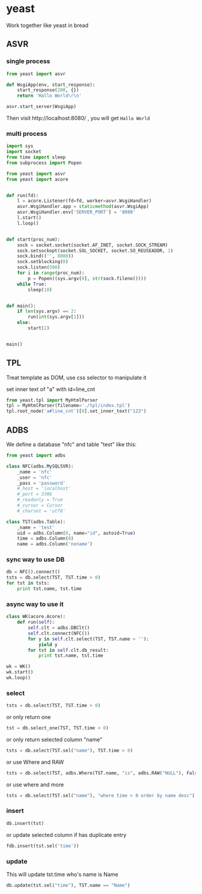 # yeast

Work together like yeast in bread

## ASVR
### single process
```python
from yeast import asvr

def WsgiApp(env, start_response):
    start_response(200, {})
    return 'Hallo World\r\n'

asvr.start_server(WsgiApp)
```

Then visit http://localhost:8080/ , you will get ```Hallo World```

### multi process
```python
import sys
import socket
from time import sleep
from subprocess import Popen

from yeast import asvr
from yeast import acore


def run(fd):
    l = acore.Listener(fd=fd, worker=asvr.WsgiHandler)
    asvr.WsgiHandler.app = staticmethod(asvr.WsgiApp)
    asvr.WsgiHandler.env['SERVER_PORT'] = '8080'
    l.start()
    l.loop()


def start(proc_num):
    sock = socket.socket(socket.AF_INET, socket.SOCK_STREAM)
    sock.setsockopt(socket.SOL_SOCKET, socket.SO_REUSEADDR, 1)
    sock.bind(('', 8080))
    sock.setblocking(0)
    sock.listen(500)
    for i in range(proc_num):
        p = Popen((sys.argv[0], str(sock.fileno())))
    while True:
        sleep(10)


def main():
    if len(sys.argv) == 2:
        run(int(sys.argv[1]))
    else:
        start(2)


main()

```

## TPL

Treat template as DOM, use css selector to manipulate it

set inner text of "a" with id=line_cnt 
```python
from yeast.tpl import MyHtmlParser
tpl = MyHtmlParser(filename='./tpl/index.tpl')
tpl.root_node('a#line_cnt')[0].set_inner_text("123")
```

## ADBS

We define a database "nfc" and table "test" like this:

```python
from yeast import adbs

class NFC(adbs.MySQLSVR):
    _name = 'nfc'
    _user = 'nfc'
    _pass = 'password'
    #_host = 'localhost'
    #_port = 3306
    #_readonly = True
    #_cursor = Cursor
    #_charset = 'utf8'

class TST(adbs.Table):
    _name = 'test'
    uid = adbs.Column(0, name="id", autoid=True)
    time = adbs.Column(0)
    name = adbs.Column('noname')
```


### sync way to use DB
```python
db = NFC().connect()
tsts = db.select(TST, TST.time > 0)
for tst in tsts:
    print tst.name, tst.time
```

### async way to use it
```python
class WK(acore.Acore):
    def run(self):
        self.clt = adbs.DBClt()
        self.clt.connect(NFC())
        for y in self.clt.select(TST, TST.name > ''):
            yield y
        for tst in self.clt.db_result:
            print tst.name, tst.time

wk = WK()
wk.start()
wk.loop()
```
### select 
```python
tsts = db.select(TST, TST.time > 0)
```

or only return one

```python
tst = db.select_one(TST, TST.time > 0)
```

or only return selected column "name" 
```python
tsts = db.select(TST.sel("name"), TST.time > 0)
```
or use Where and RAW
```python
tsts = db.select(TST, adbs.Where(TST.name, "is", adbs.RAW("NULL"), False))
```

or use where and more
```python
tsts = db.select(TST.sel("name"), "where time > 0 order by name desc")
```

### insert
```python
db.insert(tst)
```
or update selected column if has duplicate entry
```python
fdb.insert(tst.sel('time'))
```

### update
This will update tst.time who's name is Name
```python
db.update(tst.sel("time"), TST.name == "Name")
```
